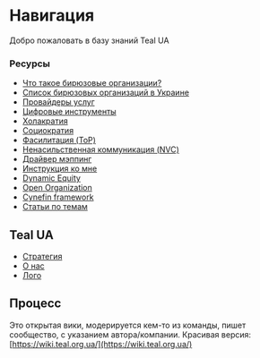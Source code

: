 # Навигация

Добро пожаловать в базу знаний Teal UA

### Ресурсы

* [Что такое бирюзовые организации?](resources/spiralnaya-dinamika.md)
* [Список бирюзовых организаций в Украине](resources/spisok-biryuzovykh-organizacii-v-ukraine.md)
* [Провайдеры услуг](resources/provaidery-uslug.md)
* [Цифровые инструменты](resources/cifrovye-instrumenty.md)
* [Холакратия](resources/kholakratiya.md)
* [Социократия](resources/sociokratiya.md)
* [Фасилитация \(ToP\)](resources/technology-of-participation.md)
* [Ненасильственная коммуникация \(NVC\)](resources/nenasilstvennoe-kommunikaciya-nnk-nonviolent-communication-nvc.md)
* [Драйвер мэппинг](resources/sociocracy-driver-mapping.md)
* [Инструкция ко мне](resources/instrukciya-ko-mne-edera.md)
* [Dynamic Equity](resources/dinamic-equity-by-encode.md)
* [Open Organization](resources/open-organization-red-hat.md)
* [Cynefin framework](resources/cynefin-framework.md)
* [Статьи по темам](resources/stati-po-temam.md)

## Teal UA

* [Стратегия](org/strategiya-2019.md)
* [О нас](org/istoriya-i-publikacii.md)
* [Лого](org/logo.md)

## Процесс

Это открытая вики, модерируется кем-то из команды, пишет сообщество, с указанием автора/компании. Красивая версия: [https://wiki.teal.org.ua/](https://wiki.teal.org.ua/)

